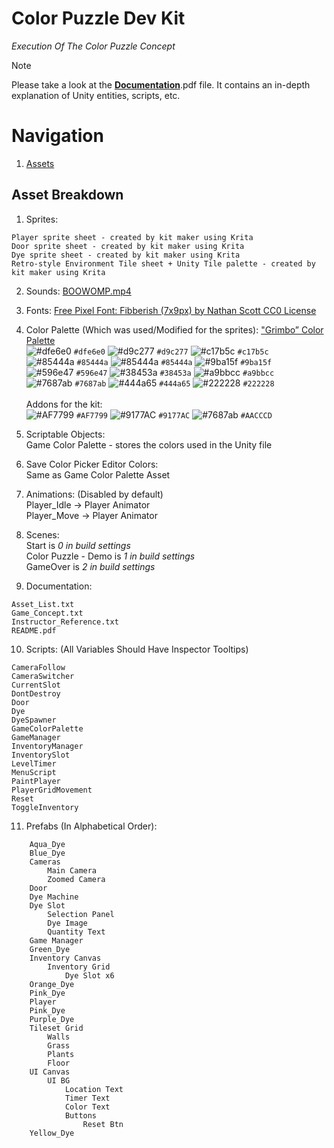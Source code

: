 # Color Puzzle Dev Kit
_Execution Of The Color Puzzle Concept_

> [!NOTE]
> Please take a look at the [**Documentation**](https://github.com/Kamjam/Color-Puzzle-Dev-Kit/tree/main/Color%20Puzzle%20Dev%20Kit/Assets/Documentation/Color%20Puzzle%20-%20READ%20ME%20with%20Images%20%20Folder).pdf file. It contains an in-depth explanation of Unity entities, scripts, etc.

# Navigation
1. [Assets](#Asset-Breakdown) 

## Asset Breakdown
1. Sprites:
```
Player sprite sheet - created by kit maker using Krita
Door sprite sheet - created by kit maker using Krita
Dye sprite sheet - created by kit maker using Krita
Retro-style Environment Tile sheet + Unity Tile palette - created by kit maker using Krita
```

2. Sounds: [BOOWOMP.mp4](https://youtu.be/KnhXwlFeRP8?si=TvqRCXDzSS8gsaNw)

3. Fonts: [Free Pixel Font: Fibberish (7x9px) by Nathan Scott CC0 License](https://caffinate.itch.io/fibberish)

4. Color Palette (Which was used/Modified for the sprites): ["Grimbo” Color Palette](https://lospec.com/palette-list/grimbo) <br/>
![#dfe6e0](https://placehold.co/15x15/dfe6e0/dfe6e0.png) `#dfe6e0` ![#d9c277](https://placehold.co/15x15/d9c277/d9c277.png) `#d9c277` ![#c17b5c](https://placehold.co/15x15/c17b5c/c17b5c.png) `#c17b5c` <br/>
![#85444a](https://placehold.co/15x15/85444a/85444a.png) `#85444a` ![#85444a](https://placehold.co/15x15/85444a/85444a.png) `#85444a` ![#9ba15f](https://placehold.co/15x15/9ba15f/9ba15f.png) `#9ba15f` <br/>
![#596e47](https://placehold.co/15x15/596e47/596e47.png) `#596e47` ![#38453a](https://placehold.co/15x15/38453a/38453a.png) `#38453a` ![#a9bbcc](https://placehold.co/15x15/a9bbcc/a9bbcc.png) `#a9bbcc` <br/>
![#7687ab](https://placehold.co/15x15/7687ab/7687ab.png) `#7687ab` ![#444a65](https://placehold.co/15x15/444a65/444a65.png) `#444a65` ![#222228](https://placehold.co/15x15/222228/222228.png) `#222228` <br/>
</br>Addons for the kit: <br/>
![#AF7799](https://placehold.co/15x15/AF7799/AF7799.png) `#AF7799` ![#9177AC](https://placehold.co/15x15/9177AC/9177AC.png) `#9177AC` ![#7687ab](https://placehold.co/15x15/AACCCD/AACCCD.png) `#AACCCD`

6. Scriptable Objects: <br/>
Game Color Palette - stores the colors used in the Unity file

7. Save Color Picker Editor Colors: <br/>
 Same as Game Color Palette Asset

8. Animations: (Disabled by default) <br/>
Player_Idle -> Player Animator <br/>
Player_Move -> Player Animator

9. Scenes: <br/>
Start is _0 in build settings_ <br/>
Color Puzzle - Demo is  _1 in build settings_ <br/>
GameOver is _2 in build settings_

10. Documentation: <br/>
```
Asset_List.txt
Game_Concept.txt
Instructor_Reference.txt
README.pdf
```

10. Scripts: (All Variables Should Have Inspector Tooltips) <br/>
```
CameraFollow
CameraSwitcher
CurrentSlot
DontDestroy
Door
Dye
DyeSpawner
GameColorPalette
GameManager
InventoryManager
InventorySlot
LevelTimer
MenuScript
PaintPlayer
PlayerGridMovement
Reset
ToggleInventory  
```

11. Prefabs (In Alphabetical Order):
```
    Aqua_Dye
    Blue_Dye
    Cameras
        Main Camera
        Zoomed Camera
    Door
    Dye Machine
    Dye Slot
        Selection Panel
        Dye Image
        Quantity Text
    Game Manager
    Green_Dye
    Inventory Canvas
        Inventory Grid
            Dye Slot x6
    Orange_Dye
    Pink_Dye
    Player
    Pink_Dye
    Purple_Dye
    Tileset Grid
        Walls
        Grass
        Plants
        Floor
    UI Canvas
        UI BG
            Location Text
            Timer Text
            Color Text
            Buttons
                Reset Btn
    Yellow_Dye
```
